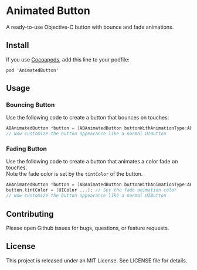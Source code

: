 # Animated Button
A ready-to-use Objective-C button with bounce and fade animations.


## Install

If you use [Cocoapods](https://cocoapods.org/), add this line to your podfile:
```
pod 'AnimatedButton'
```

## Usage

### Bouncing Button

Use the following code to create a button that bounces on touches:
```objective-c
ABAnimatedButton *button = [ABAnimatedButton buttonWithAnimationType:ABAnimationTypeBounce];
// Now customize the button appearance like a normal UIButton
```


### Fading Button

Use the following code to create a button that animates a color fade on touches.  
Note the fade color is set by the ```tintColor``` of the button.
```objective-c
ABAnimatedButton *button = [ABAnimatedButton buttonWithAnimationType:ABAnimationTypeFade];
button.tintColor = [UIColor ...]; // Set the fade animation color
// Now customize the button appearance like a normal UIButton
```


## Contributing

Please open Github issues for bugs, questions, or feature requests.


## License

This project is released under an MIT License. See LICENSE file for details.
